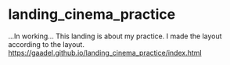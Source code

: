 # landing_cinema_practice
 ...In working... This landing is about my practice. I made the layout according to the layout. 
https://gaadel.github.io/landing_cinema_practice/index.html
